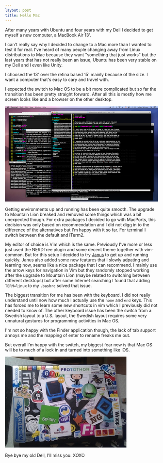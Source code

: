 ```yaml
---
layout: post
title: Hello Mac
---
```


After many years with Ubuntu and four years with my Dell I decided
to get myself a new computer, a MacBook Air 13'.

I can't really say why I decided to change to a Mac more than I wanted
to test it for real. I've heard of many people changing away from Linux
distributions to Mac because they want "something that just works" but the
last years that has not really been an issue, Ubuntu has been very
stable on my Dell and I even like Unity.

I choosed the 13' over the retina based 15' mainly because of the size. I
want a computer that's easy to cary and travel with.

I expected the switch to Mac OS to be a bit more complicated but so far
the transition has been pretty straight forward. After all this is
mostly how me screen looks like and a browser on the other desktop.

<img src="/images/macterm.png" alt="Screenshot of terminals">

Getting environments up and running has been quite smooth. The upgrade to
Mountain Lion breaked and removed some things which was a bit unexpected though.
For extra packages I decided to go with MacPorts, this decision was only
based on recommendation and I did not digg in to the difference of the
alternatives but I'm happy with it so far. For terminal I switch between
the default and iTerm2.

My editor of choice is Vim which is the same. Previously I've more or
less just used the NERDTree plugin and some decent theme together with
vim-common. But for this setup I decided to try
[Janus](https://github.com/carlhuda/janus/) to get up and running quickly.
Janus also added some new features that I slowly adpating and learning
now, seems like a nice package that I can recommend. I mainly use the arrow
keys for navigation in Vim but they randomly stopped working after the upgrade
to Mountain Lion (maybe related to switching between different desktops) but
after some Internet searching I found that adding `TERM=linux` to my
`.bashrc` solved that issue.

The biggest transition for me has been with the keyboard. I did not really
understand until now how much I actually use the `home` and `end` keys.
This has forced me to learn some new shortcuts in vim which I previously
did not needed to know of. The other keyboard issue has been the switch
from a Swedish layout to a U.S. layout, the Swedish layout requires some
very unnatural gestures for programming activities in Mac OS.

I'm not so happy with the Finder application though, the lack of tab
support annoys me and the mapping of enter to rename freaks me out.

But overall I'm happy with the switch, my biggest fear now is that Mac
OS will be to much of a lock in and turned into something like iOS.

<img src="/images/dell.jpg" alt="Photo of my Dell">

Bye bye my old Dell, I'll miss you. XOXO
